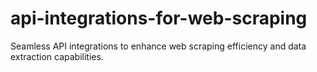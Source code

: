 # api-integrations-for-web-scraping
Seamless API integrations to enhance web scraping efficiency and data extraction capabilities.
